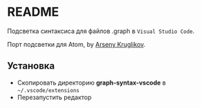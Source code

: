 # README #

Подсветка синтаксиса для файлов .graph в `Visual Studio Code`.

Порт подсветки для Atom, by [Arseny Kruglikov](https://github.com/a-kruglikov).

## Установка ##
* Скопировать директорию **graph-syntax-vscode** в `~/.vscode/extensions`
* Перезапустить редактор
